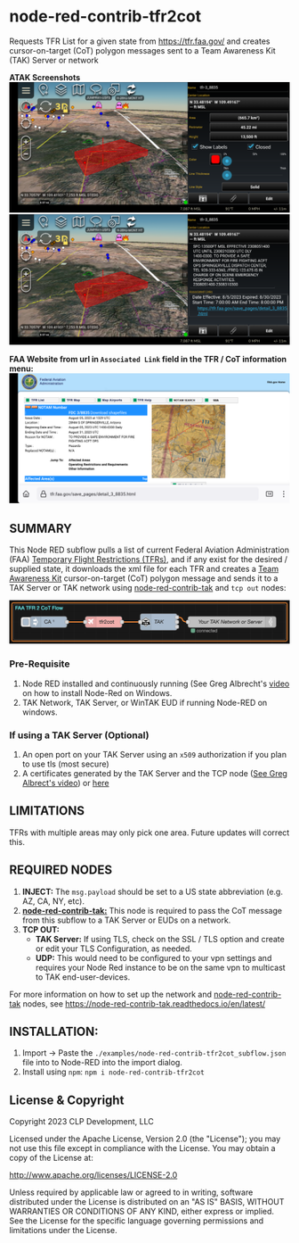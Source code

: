 # node-red-contrib-tfr2cot
Requests TFR List for a given state from https://tfr.faa.gov/ and creates cursor-on-target (CoT) polygon messages sent to a Team Awareness Kit (TAK) Server or network

**ATAK Screenshots**
<img src="docs/atak_tfr_Screenshot_01.png" width="600"/>
<img src="docs/atak_tfr_Screenshot_02.png" width="600"/>

**FAA Website from url in `Associated Link` field in the TFR / CoT information menu:**
<img src="docs/faa_tfr_link_from_ATAK.png" width="600"/>

## SUMMARY

This Node RED subflow pulls a list of current Federal Aviation Administration (FAA) [Temporary Flight Restrictions (TFRs)](https://tfr.faa.gov/), and if any exist for the desired / supplied state, it downloads the xml file for each TFR and creates a [Team Awareness Kit](https://tak.gov) cursor-on-target (CoT) polygon message and sends it to a TAK Server or TAK network using [node-red-contrib-tak](https://github.com/snstac/node-red-contrib-tak) and `tcp out` nodes:

<img src="docs/tfr2tak_node_diagram.png" width = "600"/>

### Pre-Requisite
1. Node RED installed and continuously running (See Greg Albrecht's [video](https://youtu.be/1mHphHhX4lk) on how to install Node-Red on Windows.
2. TAK Network, TAK Server, or WinTAK EUD if running Node-RED on windows.
   
### If using a TAK Server (Optional)
1. An open port on your TAK Server using an `x509` authorization if you plan to use tls (most secure)
2. A certificates generated by the TAK Server and the TCP node ([See Greg Albrect's video](https://youtu.be/5i-y3Nc01Hs)) or [here]([https://node-red-contrib-tak.readthedocs.io/en/latest/](https://node-red-contrib-tak.readthedocs.io/en/latest/tls/))

## LIMITATIONS
TFRs with multiple areas may only pick one area.  Future updates will correct this.

## REQUIRED NODES
1. **INJECT:**  The `msg.payload` should be set to a US state abbreviation (e.g. AZ, CA, NY, etc).
2. [**node-red-contrib-tak:**](https://node-red-contrib-tak.readthedocs.io/en/latest/tls/)  This node is required to pass the CoT message from this subflow to a TAK Server or EUDs on a network. 
3. **TCP OUT:** 
   - **TAK Server:** If using TLS, check on the SSL / TLS option and create or edit your TLS Configuration, as needed.
   - **UDP:** This would need to be configured to your vpn settings and requires your Node Red instance to be on the same vpn to multicast to TAK end-user-devices.

For more information on how to set up the network and [node-red-contrib-tak](https://node-red-contrib-tak.readthedocs.io/en/latest/) nodes, see https://node-red-contrib-tak.readthedocs.io/en/latest/

## INSTALLATION:
1. Import -> Paste the `./examples/node-red-contrib-tfr2cot_subflow.json` file into to Node-RED into the import dialog.
2. Install using `npm`:  `npm i node-red-contrib-tfr2cot`

## License & Copyright

Copyright 2023 CLP Development, LLC

Licensed under the Apache License, Version 2.0 (the "License"); you may not use this file except in compliance with the License. You may obtain a copy of the License at:

http://www.apache.org/licenses/LICENSE-2.0

Unless required by applicable law or agreed to in writing, software distributed under the License is distributed on an "AS IS" BASIS, WITHOUT WARRANTIES OR CONDITIONS OF ANY KIND, either express or implied. See the License for the specific language governing permissions and limitations under the License.

